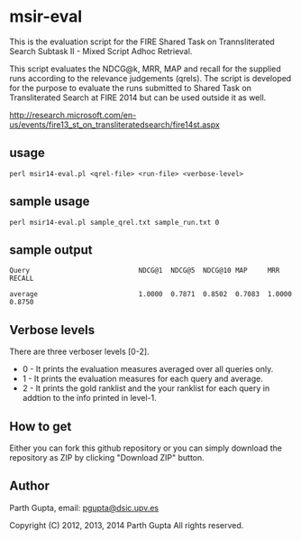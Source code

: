 msir-eval
=========

This is the evaluation script for the FIRE Shared Task on Trannsliterated Search Subtask II - Mixed Script Adhoc Retrieval.

This script evaluates the NDCG@k, MRR, MAP and recall for the supplied runs according to the relevance judgements (qrels). 
The script is developed for the purpose to evaluate the runs submitted to Shared Task on Transliterated Search at FIRE 2014 but can be used outside it as well. 

http://research.microsoft.com/en-us/events/fire13_st_on_transliteratedsearch/fire14st.aspx

**usage**
--------

`perl msir14-eval.pl <qrel-file> <run-file> <verbose-level>`

**sample usage**
--------------

`perl msir14-eval.pl sample_qrel.txt sample_run.txt 0`


**sample output**
----------------
```
Query                           NDCG@1  NDCG@5  NDCG@10 MAP     MRR     RECALL

average                         1.0000  0.7871  0.8502  0.7083  1.0000  0.8750
```

**Verbose levels**
------------------

There are three verboser levels [0-2]. 

* 0 - It prints the evaluation measures averaged over all queries only.
* 1 - It prints the evaluation measures for each query and average.
* 2 - It prints the gold ranklist and the your ranklist for each query in addtion to the info printed in level-1.

**How to get**
-------------

Either you can fork this github repository or you can simply download the repository as ZIP by clicking "Download ZIP" button.

**Author**
---------

Parth Gupta, email: pgupta@dsic.upv.es


Copyright (C) 2012, 2013, 2014 Parth Gupta All rights reserved.

